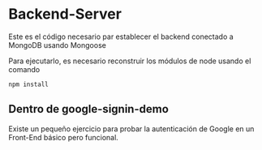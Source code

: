 # Backend-Server

Este es el código necesario par establecer el backend conectado a MongoDB usando Mongoose

Para ejecutarlo, es necesario reconstruir los módulos de node usando el comando

```
npm install 
```

## Dentro de google-signin-demo
Existe un pequeño ejercicio para probar la autenticación de Google en un Front-End básico pero funcional.